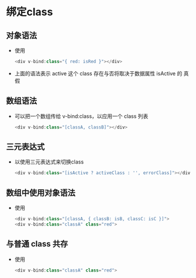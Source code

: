 # 绑定class

## 对象语法

+ 使用

    ```js
    <div v-bind:class="{ red: isRed }"></div>
    ```

+ 上面的语法表示 active 这个 class 存在与否将取决于数据属性 isActive 的 真假

## 数组语法

+ 可以把一个数组传给 v-bind:class，以应用一个 class 列表

    ```js
    <div v-bind:class="[classA, classB]"></div>
    ```

## 三元表达式

+ 以使用三元表达式来切换class

    ```js
    <div v-bind:class="[isActive ? activeClass : '', errorClass]"></div>
    ```

## 数组中使用对象语法

+ 使用

    ```js
    <div v-bind:class="[classA, { classB: isB, classC: isC }]">
    <div v-bind:class="classA" class="red">
    ```

## 与普通 class 共存

+ 使用

    ```js
    <div v-bind:class="classA" class="red">
    ```
